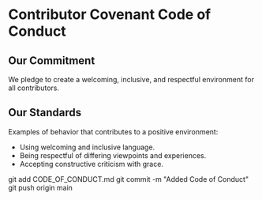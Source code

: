# Contributor Covenant Code of Conduct

## Our Commitment
We pledge to create a welcoming, inclusive, and respectful environment for all contributors.

## Our Standards
Examples of behavior that contributes to a positive environment:
- Using welcoming and inclusive language.
- Being respectful of differing viewpoints and experiences.
- Accepting constructive criticism with grace.


git add CODE_OF_CONDUCT.md
git commit -m "Added Code of Conduct"
git push origin main
